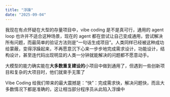 ```yaml
---
title: "浮躁"
date: "2025-09-04"
---
```


我现在有点怀疑在大型的存量项目中，vibe coding 是不是真可行，通用的 agent loop 也许并不适合这种场景，现在的 agent 都在尝试让自己变成通用，尝试解决所有问题，而最简单的验证方法则是“一句话生成项目”。人类同样已经被这种成功给蒙蔽，变得浮躁起来，不再愿意沉下心来一步步地完成需求设计，功能设计，结构设计，甚至连代码出现明显的人类一分钟就能解决的问题都不愿意动手。

大模型的能力确实能在**大多数重复建设的**小项目中做到通用了，但遇到一些创新项目和复杂的大项目时，他们就束手无策了


Vibe Coding 给我们带来的最大震撼是：“快”：完成需求快，解决问题快，而且大多数情况下都是准确的，这让相当部分程序员从此陷入浮燥中